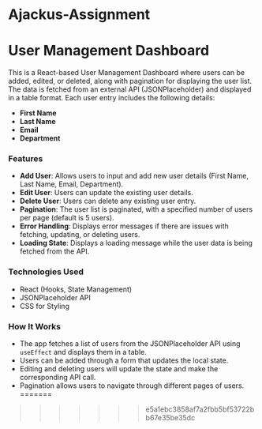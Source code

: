 # Ajackus-Assignment

# **User Management Dashboard**

This is a React-based User Management Dashboard where users can be added, edited, or deleted, along with pagination for displaying the user list. The data is fetched from an external API (JSONPlaceholder) and displayed in a table format. Each user entry includes the following details:

- **First Name**
- **Last Name**
- **Email**
- **Department**

### Features
- **Add User**: Allows users to input and add new user details (First Name, Last Name, Email, Department).
- **Edit User**: Users can update the existing user details.
- **Delete User**: Users can delete any existing user entry.
- **Pagination**: The user list is paginated, with a specified number of users per page (default is 5 users).
- **Error Handling**: Displays error messages if there are issues with fetching, updating, or deleting users.
- **Loading State**: Displays a loading message while the user data is being fetched from the API.

### Technologies Used
- React (Hooks, State Management)
- JSONPlaceholder API
- CSS for Styling

### How It Works
- The app fetches a list of users from the JSONPlaceholder API using `useEffect` and displays them in a table.
- Users can be added through a form that updates the local state.
- Editing and deleting users will update the state and make the corresponding API call.
- Pagination allows users to navigate through different pages of users.
=======
>>>>>>> e5a1ebc3858af7a2fbb5bf53722bb67e35be35dc
